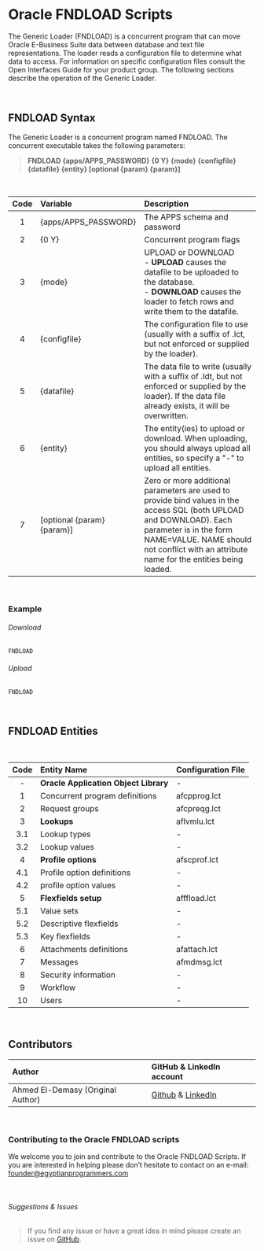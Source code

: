 # Oracle FNDLOAD Scripts

The Generic Loader (FNDLOAD) is a concurrent program that can move Oracle E-Business Suite data between database and text file representations. The loader reads a configuration file to determine what data to access. For information on specific configuration files consult the Open Interfaces Guide for your product group. The following sections describe the operation of the Generic Loader.

<br>

## FNDLOAD Syntax 

The Generic Loader is a concurrent program named FNDLOAD. The concurrent executable takes the following parameters:

> **FNDLOAD {apps/APPS_PASSWORD} {0 Y} {mode} {configfile} {datafile} {entity} [optional {param} {param}]**

<br>

| Code      | Variable                   | Description                   |
| :-:       | :--------                  | :--------------------------   |
| 1         | {apps/APPS_PASSWORD}       | The APPS schema and password       |
| 2         | {0 Y}                      | Concurrent program flags       |
| 3         | {mode}                     | UPLOAD or DOWNLOAD <br> - **UPLOAD** causes the datafile to be uploaded to the database. <br> - **DOWNLOAD** causes the loader to fetch rows and write them to the datafile.|
| 4         | {configfile}               | The configuration file to use (usually with a suffix of .lct, but not enforced or supplied by the loader).       |
| 5         | {datafile}                 | The data file to write (usually with a suffix of .ldt, but not enforced or supplied by the loader). If the data file already exists, it will be overwritten.       |
| 6         | {entity}                   | The entity(ies) to upload or download. When uploading, you should always upload all entities, so specify a "-" to upload all entities.       |
| 7         | [optional {param} {param}] | Zero or more additional parameters are used to provide bind values in the access SQL (both UPLOAD and DOWNLOAD). Each parameter is in the form NAME=VALUE. NAME should not conflict with an attribute name for the entities being loaded.       |

<br>

### Example

###### Download
```
FNDLOAD
```

###### Upload
```
FNDLOAD
```


<br>

## **FNDLOAD Entities**

<br>

| Code      | Entity Name                           | Configuration File   |
| :-:       | :--------                             | :----   |
| -         | **Oracle Application Object Library** | -       |
| 1         | Concurrent program definitions        | afcpprog.lct       |
| 2         | Request groups                        | afcpreqg.lct       |
| 3         | **Lookups**                           | aflvmlu.lct       |
| 3.1       | Lookup types                          | -       |
| 3.2       | Lookup values                         | -       |
| 4         | **Profile options**                   | afscprof.lct       |
| 4.1       | Profile option definitions            | -       |
| 4.2       | profile option values                 | -       |
| 5         | **Flexfields setup**                  | afffload.lct       |
| 5.1       | Value sets                            | -       |
| 5.2       | Descriptive flexfields                | -       |
| 5.3       | Key flexfields                        | -       |
| 6         | Attachments definitions               | afattach.lct       |
| 7         | Messages                              | afmdmsg.lct       |
| 8         | Security information                  | -       |
| 9         | Workflow                              | -       |
| 10        | Users                                 | -       |

<br>

## Contributors

| Author | GitHub & LinkedIn account |
| :-  | :---- |
| Ahmed El-Demasy (Original Author) | <a href="https://github.com/demasy">Github</a> & <a href="https://www.linkedin.com/in/demasy">LinkedIn</a> |
<br>

 ### Contributing to the Oracle FNDLOAD scripts
We welcome you to join and contribute to the Oracle FNDLOAD Scripts. If you are interested in helping please don’t hesitate to contact on an e-mail: founder@egyptianprogrammers.com

<br>

###### Suggestions & Issues
> If you find any issue or have a great idea in mind please create an issue on <a href="https://github.com/demasy/Oracle-FNDLOAD-Scripts/issues">GitHub</a>.
